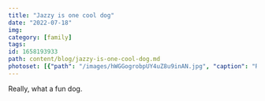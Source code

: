 ```yaml
---
title: "Jazzy is one cool dog"
date: "2022-07-18"
img: 
category: [family]
tags: 
id: 1658193933
path: content/blog/jazzy-is-one-cool-dog.md
photoset: [{"path": "/images/hWGGogrobpUY4uZ8u9inAN.jpg", "caption": "Relaxing", "thumbnail": "True"}]
---
```

Really, what a fun dog.